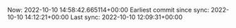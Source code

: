 Now: 2022-10-10 14:58:42.665114+00:00 Earliest commit since sync: 2022-10-10 14:12:21+00:00 Last sync: 2022-10-10 12:09:31+00:00
